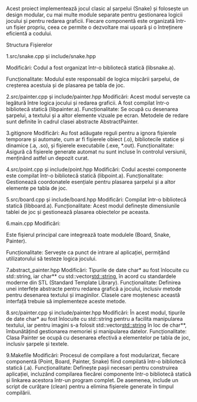 Acest proiect implementează jocul clasic al șarpelui (Snake) și folosește un design modular, cu mai multe module separate pentru gestionarea logicii jocului și pentru redarea graficii. Fiecare componentă este organizată într-un fișier propriu, ceea ce permite o dezvoltare mai ușoară și o întreținere eficientă a codului.

Structura Fișierelor

1.src/snake.cpp și include/snake.hpp

 Modificări:
 Codul a fost organizat într-o bibliotecă statică (libsnake.a).
 
 Funcționalitate:
 Modulul este responsabil de logica mișcării șarpelui, de creșterea acestuia și de plasarea pe tabla de joc.

2.src/painter.cpp și include/painter.hpp
 Modificări:
 Acest modul servește ca legătură între logica jocului și redarea graficii. A fost compilat într-o bibliotecă statică (libpainter.a).
 Funcționalitate:
 Se ocupă cu desenarea șarpelui, a textului și a altor elemente vizuale pe ecran. Metodele de redare sunt definite în cadrul clasei 
 abstracte AbstractPainter.

3.gitignore
 Modificări:
 Au fost adăugate reguli pentru a ignora fișierele temporare și automate, cum ar fi fișierele obiect (.o), bibliotecile statice și dinamice 
 (.a, .so), și fișierele executabile (.exe, *.out).
 Funcționalitate:
 Asigură că fișierele generate automat nu sunt incluse în controlul versiunii, menținând astfel un depozit curat.

4.src/point.cpp și include/point.hpp
 Modificări:
 Codul acestei componente este compilat într-o bibliotecă statică (libpoint.a).
 Funcționalitate:
 Gestionează coordonatele esențiale pentru plasarea șarpelui și a altor elemente pe tabla de joc.

5.src/board.cpp și include/board.hpp
 Modificări:
 Compilat într-o bibliotecă statică (libboard.a).
 Funcționalitate:
 Acest modul definește dimensiunile tablei de joc și gestionează plasarea obiectelor pe aceasta.

6.main.cpp
 Modificări:
 
 Este fișierul principal care integrează toate modulele (Board, Snake, Painter).
 
 Funcționalitate:
 Servește ca punct de intrare al aplicației, permițând utilizatorului să testeze logica jocului.

7.abstract_painter.hpp
Modificări:
Tipurile de date char* au fost înlocuite cu std::string, iar char** cu std::vector<std::string>, în acord cu standardele moderne din STL (Standard Template Library).
Funcționalitate:
Definirea unei interfețe abstracte pentru redarea grafică a jocului, inclusiv metode pentru desenarea textului și imaginilor. Clasele care moștenesc această interfață trebuie să implementeze aceste metode.

8.src/painter.cpp și include/painter.hpp
Modificări:
În acest modul, tipurile de date char* au fost înlocuite cu std::string pentru a facilita manipularea textului, iar pentru imagini s-a folosit std::vector<std::string> în loc de char**, îmbunătățind gestionarea memoriei și manipularea datelor.
Funcționalitate:
Clasa Painter se ocupă cu desenarea efectivă a elementelor pe tabla de joc, inclusiv șarpele și textele.

9.Makefile
Modificări:
Procesul de compilare a fost modularizat, fiecare componentă (Point, Board, Painter, Snake) fiind compilată într-o bibliotecă statică (.a).
Funcționalitate:
Definește pașii necesari pentru construirea aplicației, incluzând compilarea fiecărei componente într-o bibliotecă statică și linkarea acestora într-un program complet. De asemenea, include un script de curățare (clean) pentru a elimina fișierele generate în timpul compilării.
